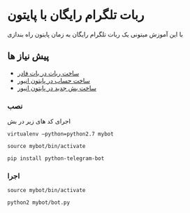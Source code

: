 # ربات تلگرام رایگان با پایتون

با این آموزش میتونی یک ربات تلگرام رایگان به زمان پایتون راه بندازی

## پیش نیاز ها
* [ساخت ربات در بات فادر](https://t.me/BotFather)
* [ساخت حساب در پایتون انیور](https://www.pythonanywhere.com/registration/register/beginner/)
* [ساخت بش جدید در پایتون انیور ](https://www.pythonanywhere.com/user/rasoolhp/consoles/bash/new)
### نصب

اجرای کد های زیر در بش

```
virtualenv —python=python2.7 mybot
```
```
source mybot/bin/activate
```
```
pip install python-telegram-bot
```
### اجرا


```
source mybot/bin/activate
```

```
python2 mybot/bot.py
```
